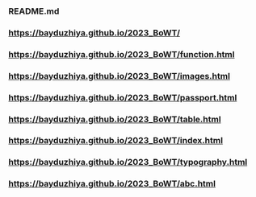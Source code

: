 ### README.md

### https://bayduzhiya.github.io/2023_BoWT/
### https://bayduzhiya.github.io/2023_BoWT/function.html
### https://bayduzhiya.github.io/2023_BoWT/images.html
### https://bayduzhiya.github.io/2023_BoWT/passport.html
### https://bayduzhiya.github.io/2023_BoWT/table.html
### https://bayduzhiya.github.io/2023_BoWT/index.html
### https://bayduzhiya.github.io/2023_BoWT/typography.html
### https://bayduzhiya.github.io/2023_BoWT/abc.html
